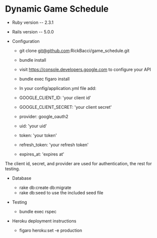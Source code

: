 # Dynamic Game Schedule


* Ruby version -- 2.3.1
* Rails version -- 5.0.0

* Configuration
  - git clone git@github.com:RickBacci/game_schedule.git
  - bundle install
  
  - visit https://console.developers.google.com to configure your API
  - bundle exec figaro install
  
  - In your config/application.yml file add:
  - GOOGLE_CLIENT_ID: 'your client id'
  - GOOGLE_CLIENT_SECRET: 'your client secret'
  - provider: google_oauth2
  - uid: 'your uid'
  - token: 'your token'
  - refresh_token: 'your refresh token'
  - expires_at: 'expires at'

The client id, secret, and provider are used for authentication,
the rest for testing.

* Database 
  - rake db:create db:migrate
  - rake db:seed to use the included seed file

* Testing
  - bundle exec rspec

* Heroku deployment instructions
  - figaro heroku:set -e production
